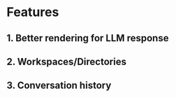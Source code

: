 # Features

## 1. Better rendering for LLM response

## 2. Workspaces/Directories

## 3. Conversation history

